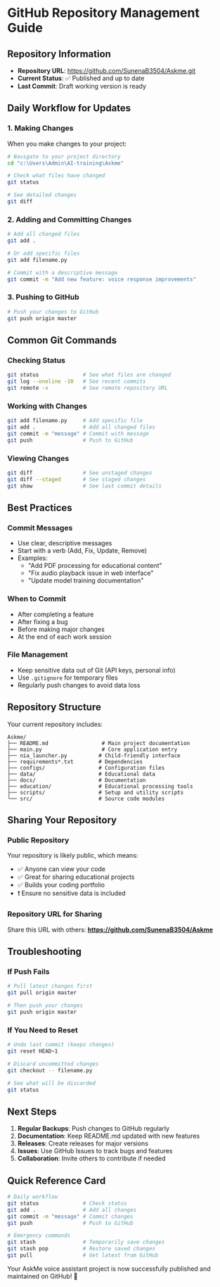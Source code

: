 # GitHub Repository Management Guide

## Repository Information
- **Repository URL**: https://github.com/SunenaB3504/Askme.git
- **Current Status**: ✅ Published and up to date
- **Last Commit**: Draft working version is ready

## Daily Workflow for Updates

### 1. Making Changes
When you make changes to your project:

```bash
# Navigate to your project directory
cd "c:\Users\Admin\AI-training\Askme"

# Check what files have changed
git status

# See detailed changes
git diff
```

### 2. Adding and Committing Changes

```bash
# Add all changed files
git add .

# Or add specific files
git add filename.py

# Commit with a descriptive message
git commit -m "Add new feature: voice response improvements"
```

### 3. Pushing to GitHub

```bash
# Push your changes to GitHub
git push origin master
```

## Common Git Commands

### Checking Status
```bash
git status              # See what files are changed
git log --oneline -10   # See recent commits
git remote -v           # See remote repository URL
```

### Working with Changes
```bash
git add filename.py     # Add specific file
git add .               # Add all changed files
git commit -m "message" # Commit with message
git push                # Push to GitHub
```

### Viewing Changes
```bash
git diff                # See unstaged changes
git diff --staged       # See staged changes
git show                # See last commit details
```

## Best Practices

### Commit Messages
- Use clear, descriptive messages
- Start with a verb (Add, Fix, Update, Remove)
- Examples:
  - "Add PDF processing for educational content"
  - "Fix audio playback issue in web interface"
  - "Update model training documentation"

### When to Commit
- After completing a feature
- After fixing a bug
- Before making major changes
- At the end of each work session

### File Management
- Keep sensitive data out of Git (API keys, personal info)
- Use `.gitignore` for temporary files
- Regularly push changes to avoid data loss

## Repository Structure
Your current repository includes:

```
Askme/
├── README.md                 # Main project documentation
├── main.py                   # Core application entry
├── nia_launcher.py          # Child-friendly interface
├── requirements*.txt        # Dependencies
├── configs/                 # Configuration files
├── data/                    # Educational data
├── docs/                    # Documentation
├── education/               # Educational processing tools
├── scripts/                 # Setup and utility scripts
└── src/                     # Source code modules
```

## Sharing Your Repository

### Public Repository
Your repository is likely public, which means:
- ✅ Anyone can view your code
- ✅ Great for sharing educational projects
- ✅ Builds your coding portfolio
- ❗ Ensure no sensitive data is included

### Repository URL for Sharing
Share this URL with others: **https://github.com/SunenaB3504/Askme**

## Troubleshooting

### If Push Fails
```bash
# Pull latest changes first
git pull origin master

# Then push your changes
git push origin master
```

### If You Need to Reset
```bash
# Undo last commit (keeps changes)
git reset HEAD~1

# Discard uncommitted changes
git checkout -- filename.py

# See what will be discarded
git status
```

## Next Steps

1. **Regular Backups**: Push changes to GitHub regularly
2. **Documentation**: Keep README.md updated with new features
3. **Releases**: Create releases for major versions
4. **Issues**: Use GitHub Issues to track bugs and features
5. **Collaboration**: Invite others to contribute if needed

## Quick Reference Card

```bash
# Daily workflow
git status              # Check status
git add .               # Add all changes
git commit -m "message" # Commit changes
git push                # Push to GitHub

# Emergency commands
git stash               # Temporarily save changes
git stash pop           # Restore saved changes
git pull                # Get latest from GitHub
```

Your AskMe voice assistant project is now successfully published and maintained on GitHub! 🚀
